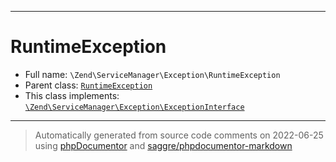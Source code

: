 ***

# RuntimeException





* Full name: `\Zend\ServiceManager\Exception\RuntimeException`
* Parent class: [`RuntimeException`](../../../RuntimeException.md)
* This class implements:
[`\Zend\ServiceManager\Exception\ExceptionInterface`](./ExceptionInterface.md)






***
> Automatically generated from source code comments on 2022-06-25 using [phpDocumentor](http://www.phpdoc.org/) and [saggre/phpdocumentor-markdown](https://github.com/Saggre/phpDocumentor-markdown)
